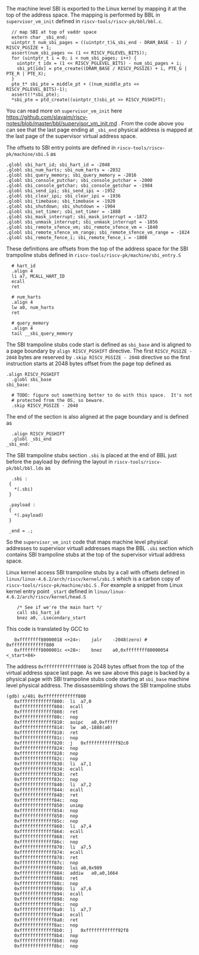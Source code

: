 
The machine level SBI is exported to the Linux kernel by mapping it at the top of the address space.
The mapping is performed by BBL in ```supervisor_vm_init``` defined in ```riscv-tools/riscv-pk/bbl/bbl.c```.

```
  // map SBI at top of vaddr space
  extern char _sbi_end;
  uintptr_t num_sbi_pages = ((uintptr_t)&_sbi_end - DRAM_BASE - 1) / RISCV_PGSIZE + 1;
  assert(num_sbi_pages <= (1 << RISCV_PGLEVEL_BITS));
  for (uintptr_t i = 0; i < num_sbi_pages; i++) {
    uintptr_t idx = (1 << RISCV_PGLEVEL_BITS) - num_sbi_pages + i;
    sbi_pt[idx] = pte_create((DRAM_BASE / RISCV_PGSIZE) + i, PTE_G | PTE_R | PTE_X);
  }
  pte_t* sbi_pte = middle_pt + ((num_middle_pts << RISCV_PGLEVEL_BITS)-1);
  assert(!*sbi_pte);
  *sbi_pte = ptd_create((uintptr_t)sbi_pt >> RISCV_PGSHIFT);
```

You can read more on ```supervisor_vm_init``` here https://github.com/slavaim/riscv-notes/blob/master/bbl/supervisor_vm_init.md . From the code above you can see that the last page ending at ```_sbi_end``` physical address is mapped at the last page of the supervisor virtual address space.

The offsets to SBI entry points are defined in ```riscv-tools/riscv-pk/machine/sbi.S``` as
```
.globl sbi_hart_id; sbi_hart_id = -2048
.globl sbi_num_harts; sbi_num_harts = -2032
.globl sbi_query_memory; sbi_query_memory = -2016
.globl sbi_console_putchar; sbi_console_putchar = -2000
.globl sbi_console_getchar; sbi_console_getchar = -1984
.globl sbi_send_ipi; sbi_send_ipi = -1952
.globl sbi_clear_ipi; sbi_clear_ipi = -1936
.globl sbi_timebase; sbi_timebase = -1920
.globl sbi_shutdown; sbi_shutdown = -1904
.globl sbi_set_timer; sbi_set_timer = -1888
.globl sbi_mask_interrupt; sbi_mask_interrupt = -1872
.globl sbi_unmask_interrupt; sbi_unmask_interrupt = -1856
.globl sbi_remote_sfence_vm; sbi_remote_sfence_vm = -1840
.globl sbi_remote_sfence_vm_range; sbi_remote_sfence_vm_range = -1824
.globl sbi_remote_fence_i; sbi_remote_fence_i = -1808
```

These definitions are offsets from the top of the address space for the SBI trampoline stubs defined in ```riscv-tools/riscv-pk/machine/sbi_entry.S```
```
  # hart_id
  .align 4
  li a7, MCALL_HART_ID
  ecall
  ret

  # num_harts
  .align 4
  lw a0, num_harts
  ret

  # query_memory
  .align 4
  tail __sbi_query_memory
```

The SBI trampoline stubs code start is defined as ```sbi_base``` and is aligned to a page boundary by ```align RISCV_PGSHIFT``` directive. The first ```RISCV_PGSIZE - 2048``` bytes are reserved by ```.skip RISCV_PGSIZE - 2048``` directive so the first instruction starts at 2048 bytes offset from the page top defined as 
```
.align RISCV_PGSHIFT
  .globl sbi_base
sbi_base:

  # TODO: figure out something better to do with this space.  It's not
  # protected from the OS, so beware.
  .skip RISCV_PGSIZE - 2048
```
The end of the section is also aligned at the page boundary and is defined as
```
  .align RISCV_PGSHIFT
  .globl _sbi_end
_sbi_end:
```
 The SBI trampoline stubs section ```.sbi``` is placed at the end of BBL just before the payload by defining the layout in ```riscv-tools/riscv-pk/bbl/bbl.lds``` as
 ```
   .sbi :
  {
    *(.sbi)
  }

  .payload :
  {
    *(.payload)
  }

  _end = .;
 ```

So the ```supervisor_vm_init``` code that maps machine level physical addresses to supervisor virtuall addresses maps the BBL ```.sbi``` section which contains SBI trampoline stubs at the top of the supervisor virtual address space.

Linux kernel access SBI trampoline stubs by a call with offsets defined in ```linux/linux-4.6.2/arch/riscv/kernel/sbi.S``` which is a carbon copy of ```riscv-tools/riscv-pk/machine/sbi.S``` . For example a snippet from Linux kernel entry point ```_start``` defined in  ```linux/linux-4.6.2/arch/riscv/kernel/head.S``` 

```
	/* See if we're the main hart */
	call sbi_hart_id
	bnez a0, .Lsecondary_start
```
This code is translated by GCC to 
```
   0xffffffff80000018 <+24>:	jalr	-2048(zero) # 0xfffffffffffff800
   0xffffffff8000001c <+28>:	bnez	a0,0xffffffff80000054 <_start+84>
```

The address ```0xfffffffffffff800``` is 2048 bytes offset from the top of the virtual address space last page. As we saw above this page is backed by a physical page with SBI trampoline stubs code starting at ```sbi_base``` machine level physical address. The dissassembling shows the SBI trampoline stubs
```
(gdb) x/48i 0xfffffffffffff800
   0xfffffffffffff800:	li	a7,0
   0xfffffffffffff804:	ecall
   0xfffffffffffff808:	ret
   0xfffffffffffff80c:	nop
   0xfffffffffffff810:	auipc	a0,0xfffff
   0xfffffffffffff814:	lw	a0,-1888(a0)
   0xfffffffffffff818:	ret
   0xfffffffffffff81c:	nop
   0xfffffffffffff820:	j	0xffffffffffff92c0
   0xfffffffffffff824:	nop
   0xfffffffffffff828:	nop
   0xfffffffffffff82c:	nop
   0xfffffffffffff830:	li	a7,1
   0xfffffffffffff834:	ecall
   0xfffffffffffff838:	ret
   0xfffffffffffff83c:	nop
   0xfffffffffffff840:	li	a7,2
   0xfffffffffffff844:	ecall
   0xfffffffffffff848:	ret
   0xfffffffffffff84c:	nop
   0xfffffffffffff850:	unimp
   0xfffffffffffff854:	nop
   0xfffffffffffff858:	nop
   0xfffffffffffff85c:	nop
   0xfffffffffffff860:	li	a7,4
   0xfffffffffffff864:	ecall
   0xfffffffffffff868:	ret
   0xfffffffffffff86c:	nop
   0xfffffffffffff870:	li	a7,5
   0xfffffffffffff874:	ecall
   0xfffffffffffff878:	ret
   0xfffffffffffff87c:	nop
   0xfffffffffffff880:	lui	a0,0x989
   0xfffffffffffff884:	addiw	a0,a0,1664
   0xfffffffffffff888:	ret
   0xfffffffffffff88c:	nop
   0xfffffffffffff890:	li	a7,6
   0xfffffffffffff894:	ecall
   0xfffffffffffff898:	nop
   0xfffffffffffff89c:	nop
   0xfffffffffffff8a0:	li	a7,7
   0xfffffffffffff8a4:	ecall
   0xfffffffffffff8a8:	ret
   0xfffffffffffff8ac:	nop
   0xfffffffffffff8b0:	j	0xffffffffffff92f8
   0xfffffffffffff8b4:	nop
   0xfffffffffffff8b8:	nop
   0xfffffffffffff8bc:	nop
```
